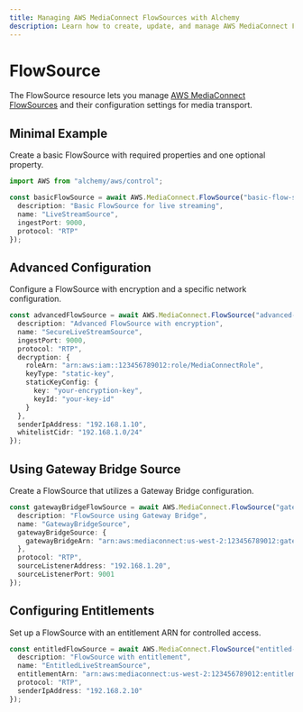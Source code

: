 ```yaml
---
title: Managing AWS MediaConnect FlowSources with Alchemy
description: Learn how to create, update, and manage AWS MediaConnect FlowSources using Alchemy Cloud Control.
---
```


# FlowSource

The FlowSource resource lets you manage [AWS MediaConnect FlowSources](https://docs.aws.amazon.com/mediaconnect/latest/userguide/) and their configuration settings for media transport.

## Minimal Example

Create a basic FlowSource with required properties and one optional property.

```ts
import AWS from "alchemy/aws/control";

const basicFlowSource = await AWS.MediaConnect.FlowSource("basic-flow-source", {
  description: "Basic FlowSource for live streaming",
  name: "LiveStreamSource",
  ingestPort: 9000,
  protocol: "RTP"
});
```

## Advanced Configuration

Configure a FlowSource with encryption and a specific network configuration.

```ts
const advancedFlowSource = await AWS.MediaConnect.FlowSource("advanced-flow-source", {
  description: "Advanced FlowSource with encryption",
  name: "SecureLiveStreamSource",
  ingestPort: 9000,
  protocol: "RTP",
  decryption: {
    roleArn: "arn:aws:iam::123456789012:role/MediaConnectRole",
    keyType: "static-key",
    staticKeyConfig: {
      key: "your-encryption-key",
      keyId: "your-key-id"
    }
  },
  senderIpAddress: "192.168.1.10",
  whitelistCidr: "192.168.1.0/24"
});
```

## Using Gateway Bridge Source

Create a FlowSource that utilizes a Gateway Bridge configuration.

```ts
const gatewayBridgeFlowSource = await AWS.MediaConnect.FlowSource("gateway-flow-source", {
  description: "FlowSource using Gateway Bridge",
  name: "GatewayBridgeSource",
  gatewayBridgeSource: {
    gatewayBridgeArn: "arn:aws:mediaconnect:us-west-2:123456789012:gateway-bridge:my-gateway-bridge"
  },
  protocol: "RTP",
  sourceListenerAddress: "192.168.1.20",
  sourceListenerPort: 9001
});
```

## Configuring Entitlements

Set up a FlowSource with an entitlement ARN for controlled access.

```ts
const entitledFlowSource = await AWS.MediaConnect.FlowSource("entitled-flow-source", {
  description: "FlowSource with entitlement",
  name: "EntitledLiveStreamSource",
  entitlementArn: "arn:aws:mediaconnect:us-west-2:123456789012:entitlement:my-entitlement",
  protocol: "RTP",
  senderIpAddress: "192.168.2.10"
});
```